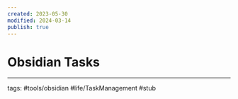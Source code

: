 ```yaml
---
created: 2023-05-30
modified: 2024-03-14
publish: true
---
```


# Obsidian Tasks

---
tags: #tools/obsidian #life/TaskManagement #stub